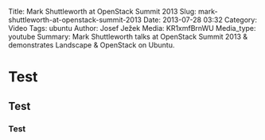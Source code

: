 Title: Mark Shuttleworth at OpenStack Summit 2013
Slug: mark-shuttleworth-at-openstack-summit-2013
Date: 2013-07-28 03:32
Category: Video
Tags: ubuntu 
Author: Josef Ježek
Media: KR1xmfBrnWU 
Media_type: youtube
Summary: Mark Shuttleworth talks at OpenStack Summit 2013 & demonstrates Landscape & OpenStack on Ubuntu.

# Test

## Test

### Test

